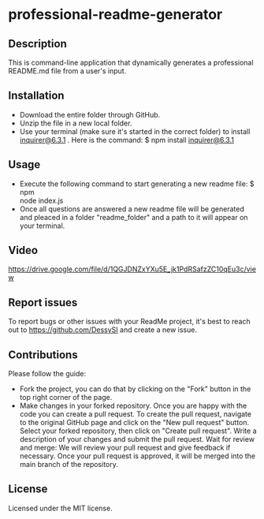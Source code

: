 # professional-readme-generator

## Description

This is command-line application that dynamically generates a professional README.md file from a user's input.

## Installation

- Download the entire folder through GitHub.
- Unzip the file in a new local folder.
- Use your terminal (make sure it's started in the correct folder) to install
  inquirer@6.3.1 . Here is the command: $ npm install inquirer@6.3.1

## Usage

- Execute the following command to start generating a new readme file: $ npm  
  node index.js
- Once all questions are answered a new readme file will be generated and pleaced in a folder "readme_folder" and a path to it will appear on your terminal.

## Video

https://drive.google.com/file/d/1QGJDNZxYXu5E_jk1PdRSafzZC10qEu3c/view

## Report issues

To report bugs or other issues with your ReadMe project, it's best to reach out to https://github.com/DessySI and create a new issue.

## Contributions

Please follow the guide:

 - Fork the project, you can do that by clicking on the "Fork" button in the top right corner of the page.
 - Make changes in your forked repository.
Once you are happy with the code you can create a pull request. To create the pull request, navigate to the original GitHub page and click on the "New pull request" button. Select your forked repository, then click on "Create pull request". Write a description of your changes and submit the pull request.
Wait for review and merge: We will review your pull request and give feedback if necessary. Once your pull request is approved, it will be merged into the main branch of the repository.

## License

Licensed under the MIT license.
